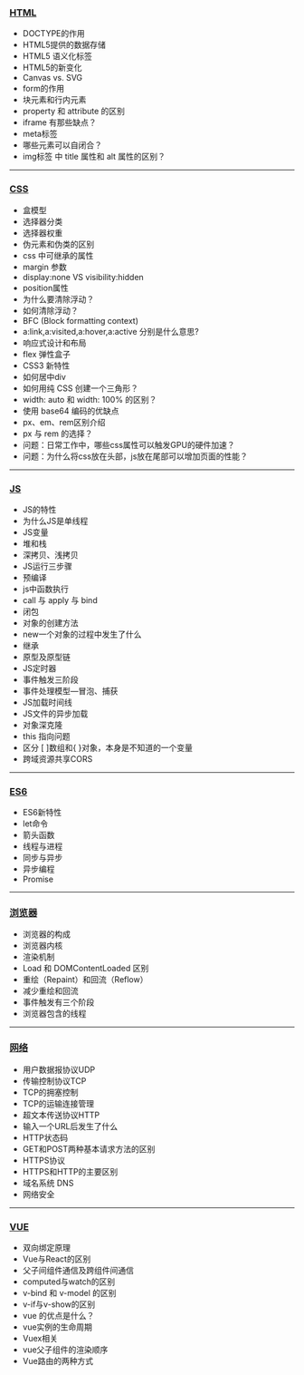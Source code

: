 ### [HTML](https://github.com/piaopu/Interview-preparation/blob/master/HTML%E7%9F%A5%E8%AF%86%E7%82%B9.md)
- DOCTYPE的作用
- HTML5提供的数据存储
- HTML5 语义化标签
- HTML5的新变化
- Canvas vs. SVG
- form的作用
- 块元素和行内元素
- property 和 attribute 的区别
- iframe 有那些缺点？
- meta标签
- 哪些元素可以自闭合？
- img标签 中 title 属性和 alt 属性的区别？



------------



### [CSS](https://github.com/piaopu/Interview-preparation/blob/master/CSS%E7%9F%A5%E8%AF%86%E7%82%B9.md)
- 盒模型
- 选择器分类
- 选择器权重
- 伪元素和伪类的区别
- css 中可继承的属性
- margin 参数
- display:none VS visibility:hidden
- position属性
- 为什么要清除浮动？
- 如何清除浮动？
- BFC (Block formatting context)
- a:link,a:visited,a:hover,a:active 分别是什么意思?
- 响应式设计和布局
- flex 弹性盒子
- CSS3 新特性
- 如何居中div
- 如何用纯 CSS 创建一个三角形？
- width: auto 和 width: 100% 的区别？
- 使用 base64 编码的优缺点
- px、em、rem区别介绍
- px 与 rem 的选择？
- 问题：日常工作中，哪些css属性可以触发GPU的硬件加速？
- 问题：为什么将css放在头部，js放在尾部可以增加页面的性能？


------------



### [JS](https://github.com/piaopu/Interview-preparation/blob/master/JS%E7%9F%A5%E8%AF%86%E7%82%B9.md)
- JS的特性
- 为什么JS是单线程
- JS变量
- 堆和栈
- 深拷贝、浅拷贝
- JS运行三步骤
- 预编译
- js中函数执行
- call 与 apply 与 bind
- 闭包
- 对象的创建方法
- new一个对象的过程中发生了什么
- 继承
- 原型及原型链
- JS定时器
- 事件触发三阶段
- 事件处理模型—冒泡、捕获
- JS加载时间线
- JS文件的异步加载
- 对象深克隆
- this 指向问题
- 区分 [ ]数组和{ }对象，本身是不知道的一个变量
- 跨域资源共享CORS


------------



### [ES6](https://github.com/piaopu/Interview-preparation/blob/master/ES6%E7%9F%A5%E8%AF%86%E7%82%B9.md)
- ES6新特性
- let命令
- 箭头函数
- 线程与进程
- 同步与异步
- 异步编程
- Promise


------------



### [浏览器](https://github.com/piaopu/Interview-preparation/blob/master/%E6%B5%8F%E8%A7%88%E5%99%A8%E7%9F%A5%E8%AF%86%E7%82%B9.md)
- 浏览器的构成
- 浏览器内核
- 渲染机制
- Load 和 DOMContentLoaded 区别
- 重绘（Repaint）和回流（Reflow）
- 减少重绘和回流
- 事件触发有三个阶段
- 浏览器包含的线程


------------




### [网络](https://github.com/piaopu/Interview-preparation/blob/master/%E7%BD%91%E7%BB%9C%E7%9F%A5%E8%AF%86%E7%82%B9.md)
- 用户数据报协议UDP
- 传输控制协议TCP
- TCP的拥塞控制
- TCP的运输连接管理
- 超文本传送协议HTTP
- 输入一个URL后发生了什么
- HTTP状态码
- GET和POST两种基本请求方法的区别
- HTTPS协议
- HTTPS和HTTP的主要区别
- 域名系统 DNS
- 网络安全


------------



### [VUE](https://github.com/piaopu/Interview-preparation/blob/master/VUE%E7%9F%A5%E8%AF%86%E7%82%B9.md)
- 双向绑定原理
- Vue与React的区别
- 父子间组件通信及跨组件间通信
- computed与watch的区别
- v-bind 和 v-model 的区别
- v-if与v-show的区别
- vue 的优点是什么？
- vue实例的生命周期
- Vuex相关
- vue父子组件的渲染顺序
- Vue路由的两种方式



